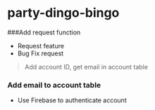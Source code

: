 # party-dingo-bingo

###Add request function
- Request feature
- Bug Fix request
>Add account ID, get email in account table

### Add email to account table
- Use Firebase to authenticate account